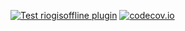 [![Test riogisoffline plugin](https://github.com/vavpp/riogisoffline/actions/workflows/test_plugin.yml/badge.svg)](https://github.com/vavpp/riogisoffline/actions/workflows/test_plugin.yml)
[![codecov.io](https://codecov.io/github/vavpp/riogisoffline/coverage.svg?branch=main)](https://codecov.io/github/vavpp/riogisoffline?branch=main)
